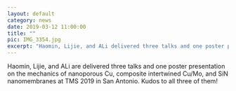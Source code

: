 ```yaml
---
layout: default
category: news
date: 2019-03-12 11:00:00
title: ""
pic: IMG_3354.jpg
excerpt: "Haomin, Lijie, and ALi delivered three talks and one poster presentation on the mechanics of nanoporous Cu, composite intertwined Cu/Mo, and SiN nanomembranes at TMS 2019 in San Antonio. Kudos to all three of them!"
---
```


Haomin, Lijie, and ALi are delivered three talks and one poster presentation on the mechanics of nanoporous Cu, composite intertwined Cu/Mo, and SiN nanomembranes at TMS 2019 in San Antonio. Kudos to all three of them!